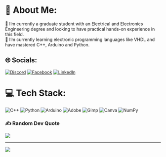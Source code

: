 # 💫 About Me:
🔭 I’m currently a graduate student with an Electrical and Electronics Engineering degree and looking to have practical hands-on experience in this field.<br>🌱 I’m currently learning electronic programming languages like VHDL and have mastered C++, Arduino and Python.<br>


## 🌐 Socials:
[![Discord](https://img.shields.io/badge/Discord-%237289DA.svg?logo=discord&logoColor=white)](https://discord.gg/https://discord.gg/Kv6xFzTd6w) [![Facebook](https://img.shields.io/badge/Facebook-%231877F2.svg?logo=Facebook&logoColor=white)](https://facebook.com/AdemolaPopoola) [![LinkedIn](https://img.shields.io/badge/LinkedIn-%230077B5.svg?logo=linkedin&logoColor=white)](https://linkedin.com/in/linkedin.com/in/ademola-popoola-805731205) 

# 💻 Tech Stack:
![C++](https://img.shields.io/badge/c++-%2300599C.svg?style=for-the-badge&logo=c%2B%2B&logoColor=white) ![Python](https://img.shields.io/badge/python-3670A0?style=for-the-badge&logo=python&logoColor=ffdd54) ![Arduino](https://img.shields.io/badge/-Arduino-00979D?style=for-the-badge&logo=Arduino&logoColor=white) ![Adobe](https://img.shields.io/badge/adobe-%23FF0000.svg?style=for-the-badge&logo=adobe&logoColor=white) ![Gimp](https://img.shields.io/badge/Gimp-657D8B?style=for-the-badge&logo=gimp&logoColor=FFFFFF) ![Canva](https://img.shields.io/badge/Canva-%2300C4CC.svg?style=for-the-badge&logo=Canva&logoColor=white) ![NumPy](https://img.shields.io/badge/numpy-%23013243.svg?style=for-the-badge&logo=numpy&logoColor=white)


### ✍️ Random Dev Quote
![](https://quotes-github-readme.vercel.app/api?type=horizontal&theme=radical)

---
[![](https://visitcount.itsvg.in/api?id=Mst3rmnd&icon=0&color=0)](https://visitcount.itsvg.in)

<!-- Proudly created with GPRM ( https://gprm.itsvg.in ) -->
